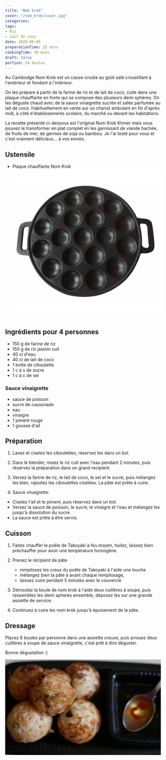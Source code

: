 ```yaml
---
title: "Nom krok"
cover: "/nom_krok/cover.jpg"
categories:
tags:
- Riz
- Lait de coco
date: 2020-06-05
preparationTime: 15 mins
cookingTime: 30 mins
draft: false
portion: 24 boules
---
```


Au Cambodge Nom Krok est un casse-croûte au goût salé croustillant à l'extérieur et fondant à l'intérieur. 
<!--more--> 

On les prépare à partir de la farine de riz et de lait de coco, cuite dans une plaque chauffante en fonte qui se compose des plusieurs demi sphères.
On les déguste chaud avec de la sauce vinaigrette sucrée et salée parfumée au lait de coco.
Habituellement en vente sur un chariot ambulant en fin d'après midi, à côté d'établissements scolaire, du marché ou devant les habitations.

La recette présenté ci-dessous est l'original Nom Krok Khmer mais vous pouvez le transformer en plat complet en les garnissant de viande hachée, de fruits de mer, de germes de soja ou bambou. Je l'ai testé pour vous et c'est vraiment délicieux... à vos envies.


## Ustensile

- Plaque chauffante Nom Krok
![plaque chauffante Nom Krok](plaque.jpg) 


## Ingrédients pour 4 personnes

- 150 g de farine de riz
- 150 g de riz jasmin cuit
- 40 cl d'eau
- 40 cl de lait de coco
- 1 botte de ciboulette
- 1 c à s de sucre
- 1 c à c de sel

### Sauce vinaigrette

- sauce de poisson
- sucre de cassonade
- eau
- vinaigre
- 1 piment rouge
- 1 gousse d'ail


## Préparation ##

1. Lavez et ciselez les ciboulettes, réservez les dans un bol.

2. Dans le blender, mixez le riz cuit avec l'eau pendant 2 minutes, puis réservez la préparation dans un grand recipient.

3. Versez la farine de riz, le lait de coco, le sel et le sucre, puis mélangez les bien, rajoutez les ciboulettes ciselées. La pâte est prête à cuire.

4. Sauce vinaigrette: 
- Ciselez l'ail et le piment, puis réservez dans un bol. 
- Versez la sauce de poisson, le sucre, le vinaigre et l'eau et mélangez les jusqu'à dissolution du sucre. 
- La sauce est prête à être servis.

## Cuisson ##

1. Faites chauffer le poêle de Takoyaki à feu moyen, huilez, laissez bien préchauffer pour avoir une température homogène.

2. Prenez le récipient de pâte
    - remplissez les creux du poêle de Takoyaki à l'aide une louche
    - mélangez bien la pâte à avant chaque remplissage, 
    - laissez cuire pendant 5 minutes avec le couvercle

3. Démoulez la boule de nom krok à l'aide deux cuillères à soupe, puis rassemblez les demi spheres ensemble, déposez les sur une grande assiette de service.

4. Continuez à cuire les nom krok jusqu'à épuisement de la pâte.

## Dressage

Placez 6 boules par personne dans une assiette creuse, puis arrosez deux cuillères à soupe de sauce vinaigrette, c'est prêt à être déguster.

Bonne dégustation :)

![final](cover.jpg)